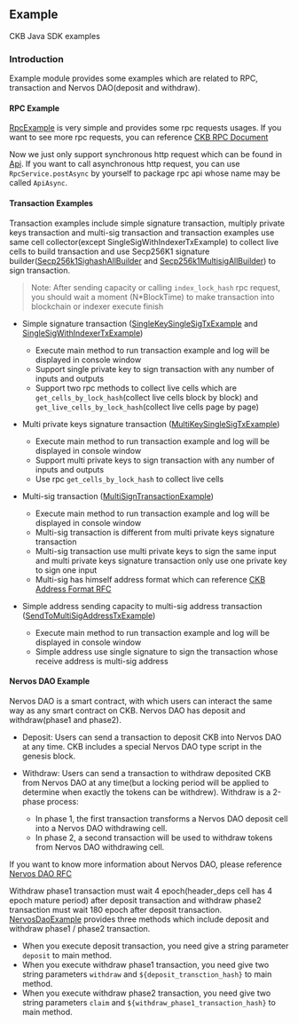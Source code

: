 ## Example

CKB Java SDK examples 

### Introduction

Example module provides some examples which are related to RPC, transaction and Nervos DAO(deposit and withdraw). 

#### RPC Example

[RpcExample](https://github.com/nervosnetwork/ckb-sdk-java/tree/develop/example/src/main/java/org/nervos/ckb/RpcExample.java) is very simple 
and provides some rpc requests usages. If you want to see more rpc requests, you can reference [CKB RPC Document](https://github.com/nervosnetwork/ckb/blob/develop/rpc/README.md)

Now we just only support synchronous http request which can be found in [Api](https://github.com/nervosnetwork/ckb-sdk-java/blob/develop/ckb/src/main/java/org/nervos/ckb/service/Api.java).
If you want to call asynchronous http request, you can use `RpcService.postAsync` by yourself to package rpc api whose name may be called `ApiAsync`.

#### Transaction Examples

Transaction examples include simple signature transaction, multiply private keys transaction and multi-sig transaction and transaction examples use same cell collector(except SingleSigWithIndexerTxExample) to collect live cells to build transaction 
and use Secp256K1 signature builder([Secp256k1SighashAllBuilder](https://github.com/nervosnetwork/ckb-sdk-java/blob/develop/ckb/src/main/java/org/nervos/ckb/transaction/Secp256k1SighashAllBuilder.java) and [Secp256k1MultisigAllBuilder](https://github.com/nervosnetwork/ckb-sdk-java/blob/develop/ckb/src/main/java/org/nervos/ckb/transaction/Secp256k1MultisigAllBuilder.java)) to sign transaction.

> Note: After sending capacity or calling `index_lock_hash` rpc request, you should wait a moment (N*BlockTime) to make transaction into blockchain or indexer execute finish

- Simple signature transaction ([SingleKeySingleSigTxExample](https://github.com/nervosnetwork/ckb-sdk-java/blob/develop/example/src/main/java/org/nervos/ckb/SingleKeySingleSigTxExample.java) and [SingleSigWithIndexerTxExample](https://github.com/nervosnetwork/ckb-sdk-java/blob/develop/example/src/main/java/org/nervos/ckb/SingleSigWithIndexerTxExample.java))
   - Execute main method to run transaction example and log will be displayed in console window
   - Support single private key to sign transaction with any number of inputs and outputs
   - Support two rpc methods to collect live cells which are `get_cells_by_lock_hash`(collect live cells block by block) and `get_live_cells_by_lock_hash`(collect live cells page by page)
   
- Multi private keys signature transaction ([MultiKeySingleSigTxExample](https://github.com/nervosnetwork/ckb-sdk-java/blob/develop/example/src/main/java/org/nervos/ckb/MultiKeySingleSigTxExample.java))
   - Execute main method to run transaction example and log will be displayed in console window
   - Support multi private keys to sign transaction with any number of inputs and outputs
   - Use rpc `get_cells_by_lock_hash` to collect live cells
   
- Multi-sig transaction ([MultiSignTransactionExample](https://github.com/nervosnetwork/ckb-sdk-java/blob/develop/example/src/main/java/org/nervos/ckb/MultiSignTransactionExample.java))
   - Execute main method to run transaction example and log will be displayed in console window
   - Multi-sig transaction is different from multi private keys signature transaction
   - Multi-sig transaction use multi private keys to sign the same input and multi private keys signature transaction only use one private key to sign one input
   - Multi-sig has himself address format which can reference [CKB Address Format RFC](https://github.com/nervosnetwork/rfcs/blob/master/rfcs/0021-ckb-address-format/0021-ckb-address-format.md)
   
- Simple address sending capacity to multi-sig address transaction ([SendToMultiSigAddressTxExample](https://github.com/nervosnetwork/ckb-sdk-java/blob/develop/example/src/main/java/org/nervos/ckb/SendToMultiSigAddressTxExample.java))
   - Execute main method to run transaction example and log will be displayed in console window
   - Simple address use single signature to sign the transaction whose receive address is multi-sig address
   
 #### Nervos DAO Example
 
 Nervos DAO is a smart contract, with which users can interact the same way as any smart contract on CKB. Nervos DAO has deposit and withdraw(phase1 and phase2). 
 
 - Deposit: Users can send a transaction to deposit CKB into Nervos DAO at any time. CKB includes a special Nervos DAO type script in the genesis block.
 
 - Withdraw: Users can send a transaction to withdraw deposited CKB from Nervos DAO at any time(but a locking period will be applied to determine when exactly the tokens can be withdrew). Withdraw is a 2-phase process:
    - In phase 1, the first transaction transforms a Nervos DAO deposit cell into a Nervos DAO withdrawing cell.
    - In phase 2, a second transaction will be used to withdraw tokens from Nervos DAO withdrawing cell.
    
 If you want to know more information about Nervos DAO, please reference [Nervos DAO RFC](https://github.com/nervosnetwork/rfcs/blob/master/rfcs/0023-dao-deposit-withdraw/0023-dao-deposit-withdraw.md)
    
 Withdraw phase1 transaction must wait 4 epoch(header_deps cell has 4 epoch mature period) after deposit transaction and withdraw phase2 transaction must wait 180 epoch after deposit transaction.
 [NervosDaoExample](https://github.com/nervosnetwork/ckb-sdk-java/blob/develop/example/src/main/java/org/nervos/ckb/NervosDaoExample.java) provides three methods which include deposit and withdraw phase1 / phase2 transaction.
 
 - When you execute deposit transaction, you need give a string parameter `deposit` to main method.
 - When you execute withdraw phase1 transaction, you need give two string parameters `withdraw` and `${deposit_transction_hash}` to main method.
 - When you execute withdraw phase2 transaction, you need give two string parameters `claim` and `${withdraw_phase1_transaction_hash}` to main method.